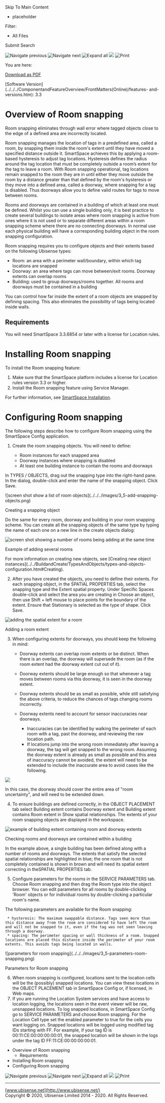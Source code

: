 

Skip To Main Content

[](../../../Home.htm)

  * placeholder

Filter:

  * All Files

Submit Search

![Navigate previous](../../../images/transparent.gif) ![Navigate
next](../../../images/transparent.gif) ![Expand
all](../../../images/transparent.gif) ![](../../../images/transparent.gif)
![Print](../../../images/transparent.gif)

You are here:

[Download as
PDF](../../../../SmartSpaceDownloads/B7GZWZS4WX9F/SmartSpaceRoomSnapping.pdf
"link to PDF version of this content")

[Software
Version](../../../ComponentandFeatureOverview/FrontMatters\(Online\)/features-
and-versions.htm): 3.3

# Overview of Room snapping

Room snapping eliminates through wall error where tagged objects close to the
edge of a defined area are incorrectly located.

Room snapping manages the location of tags in a predefined area, called a
room, by snapping them inside the room's extent until they have moved a
specified distance outside it. SmartSpace achieves this by applying a room-
based hysteresis to adjust tag locations. Hysteresis defines the radius around
the tag location that must be completely outside a room’s extent for the tag
to leave a room. With Room snapping operational, tag locations remain snapped
to the room they are in until either they move outside the room by a distance
greater than that defined by the room's hysteresis or they move into a defined
area, called a doorway, where snapping for a tag is disabled. Thus doorways
allow you to define valid routes for tags to move between rooms.

Rooms and doorways are contained in a building of which at least one must be
defined. Whilst you can use a single building only, it is best practice to
create several buildings to isolate areas where room snapping is active from
ones where it is not used or to separate different areas within a room
snapping scheme where there are no connecting doorways. In normal use each
physical building will have a corresponding building object in the room
snapping configuration.

Room snapping requires you to configure objects and their extents based on the
following Ubisense types:

  * Room: an area with a perimeter wall/boundary, within which tag locations are snapped
  * Doorway: an area where tags can move between/exit rooms. Doorway extents can overlap rooms
  * Building: used to group doorways/rooms together. All rooms and doorways must be contained in a building

You can control how far inside the extent of a room objects are snapped by
defining spacing. This also eliminates the possibility of tags being located
inside walls.

## Requirements

You will need SmartSpace 3.3.6854 or later with a license for Location rules.

# Installing Room snapping

To install the Room snapping feature:

  1. Make sure that the SmartSpace platform includes a license for Location rules version 3.3 or higher.
  2. Install the Room snapping feature using Service Manager.

For further information, see [SmartSpace
Installation](../../Installation/InstallationWiz.htm).

# Configuring Room snapping

The following steps describe how to configure Room snapping using the
SmartSpace Config application.

  1. Create the room snapping objects. You will need to define:

     * Room instances for each snapped area
     * Doorway instances where snapping is disabled
     * At least one building instance to contain the rooms and doorways

In TYPES / OBJECTS, drag out the snapping type into the right-hand pane. In
the dialog, double-click <Create new object> and enter the name of the
snapping object. Click Save.

![screen shot show a list of room objects](../../../images/3_5-add-snapping-
objects.png)

Creating a snapping object

Do the same for every room, doorway and building in your room snapping scheme.
You can create all the snapping objects of the same type by typing the name of
each one on a new line in the create objects dialog:

![screen shot showing a number of rooms being adding at the same
time](../../../images/3_5-adding-rooms.png)

Example of adding several rooms

For more information on creating new objects, see [Creating new object
instances](../../BuildandCreate/TypesAndObjects/types-and-objects-
configuration.htm#Creating).

  2. After you have created the objects, you need to define their extents. For each snapping object, in the SPATIAL PROPERTIES tab, select the snapping type and the Extent spatial property. Under Specific Spaces double-click <Create new specific space> and select the area you are creating in Choose an object, then use Shift + left mouse to place points for the boundary of the extent. Ensure that Stationary is selected as the type of shape. Click Save.

![adding the spatial extent for a room](../../../images/adding-extents.png)

Adding a room extent

  3. When configuring extents for doorways, you should keep the following in mind:

     * Doorway extents can overlap room extents or be distinct. When there is an overlap, the doorway will supersede the room (as if the room extent had the doorway extent cut out of it).
     * Doorway extents should be large enough so that whenever a tag moves between rooms via this doorway, it is seen in the doorway extent.
     * Doorway extents should be as small as possible, while still satisfying the above criteria, to reduce the chances of tags changing rooms incorrectly.
     * Doorway extents need to account for sensor inaccuracies near doorways.

       * Inaccuracies can be identified by walking the perimeter of each room with a tag, past the doorway, and reviewing the raw location path.
       * If locations jump into the wrong room immediately after leaving a doorway, the tag will get snapped to the wrong room. Assuming the doorway extent is already as small as possible and this area of inaccuracy cannot be avoided, the extent will need to be extended to include the inaccurate area to avoid cases like the following.

![](../../../images/DoorwayWithUncertainty.png)

In this case, the doorway should cover the entire area of "room uncertainty",
and will need to be extended down.

  4. To ensure buildings are defined correctly, in the OBJECT PLACEMENT tab select Building extent contains Doorway extent and Building extent contains Room extent in Show spatial relationships. The extents of your room snapping objects are displayed in the workspace.

![example of building extent containing room and doorway
extents](../../../images/checking-extents.png)

Checking rooms and doorways are contained within a building

In the example above, a single building has been defined along with a number
of rooms and doorways. The extents that satisfy the selected spatial
relationships are highlighted in blue; the one room that is not completely
contained is shown in brown and will need its spatial extent correcting in
theSPATIAL PROPERTIES tab.

  5. Configure parameters for the rooms in the SERVICE PARAMETERS tab. Choose Room snapping and then drag the Room type into the object browser. You can edit parameters for all rooms by double-clicking 'Room' objects or for individual rooms by double-clicking a particular room's name.

The following parameters are available for the Room snapping:

     * hysteresis: The maximum swappable distance. Tags seen more than this distance away from the room are considered to have left the room and will not be snapped to it, even if the tag was not seen leaving through a doorway.
     * spacing: The perimeter spacing or wall thickness of a room. Snapped locations are placed this distance inside the perimeter of your room extents. This avoids tags being located in walls.

![parameters for room snapping](../../../images/3_5-parameters-room-
snapping.png)

Parameters for Room snapping

  6. When room snapping is configured, locations sent to the location cells will be the (possibly) snapped locations. You can view these locations in the OBJECT PLACEMENT tab in SmartSpace Config or, if licensed, in Web maps.
  7. If you are running the Location System services and have access to location logging, the locations seen in the event viewer will be raw, unsnapped locations. To log snapped locations, in SmartSpace Config go to SERVICE PARAMETERS and choose Room snapping. For the Location Cell type set the enabled parameter to true for the cells you want logging on. Snapped locations will be logged using modified tag IDs starting with FF. For example, if your tag ID is 00:11:CE:00:00:00:00:01, the snapped location will be shown in the logs under the tag ID FF:11:CE:00:00:00:00:01.

  * Overview of Room snapping
    * Requirements
  * Installing Room snapping
  * Configuring Room snapping

![Navigate previous](../../../images/transparent.gif) ![Navigate
next](../../../images/transparent.gif) ![Expand
all](../../../images/transparent.gif) ![](../../../images/transparent.gif)
![Print](../../../images/transparent.gif)

* * *

[www.ubisense.net](http://www.ubisense.net/)  
Copyright © 2020, Ubisense Limited 2014 - 2020. All Rights Reserved.

